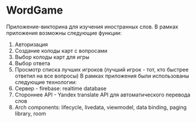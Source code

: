 # WordGame
Приложение-викторина для изучения иностранных слов. В рамках приложения возможны следующие функции:
1. Авторизация
2. Создание колоды карт с вопросами
3. Выбор колоды карт для игры
4. Выбор ответа
5. Просмотр списка лучших игроков (лучший игрок - тот, кто быстрее ответил на все вопросы)
В рамках приложения были использованы следующие технологии: 
1. Сервер - firebase: realtime database
2. Стороннее API - Yandex translate API для автоматического перевода слов
3. Arch components: lifecycle, livedata, viewmodel, data binding, paging library, room
